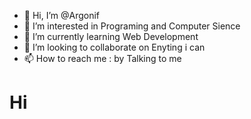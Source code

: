 - 👋 Hi, I’m @Argonif
- 👀 I’m interested in Programing and Computer Sience
- 🌱 I’m currently learning Web Development
- 💞️ I’m looking to collaborate on Enyting i can
- 📫 How to reach me : by Talking to me

<!---
Argonif/Argonif is a ✨ special ✨ repository because its `README.md` (this file) appears on your GitHub profile.
You can click the Preview link to take a look at your changes.
--->
<h1>Hi</h1>
